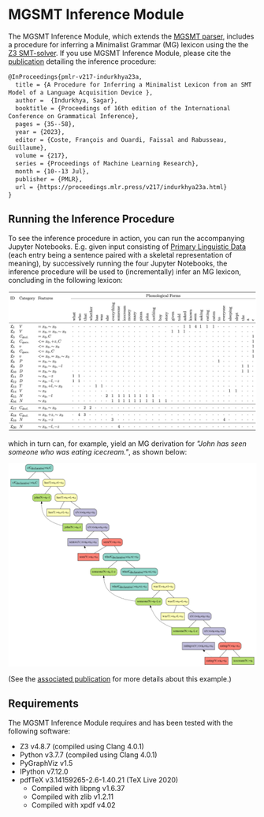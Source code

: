 # MGSMT Inference Module

The MGSMT Inference Module, which extends the [MGSMT parser](https://github.com/indurks/mgsmt), includes a procedure for inferring a Minimalist Grammar (MG) lexicon using the the [Z3 SMT-solver](https://github.com/Z3Prover/z3). If you use MGSMT Inference Module, please cite the [publication](https://proceedings.mlr.press/v217/indurkhya23a.html) detailing the inference procedure:

```
@InProceedings{pmlr-v217-indurkhya23a,
  title = {A Procedure for Inferring a Minimalist Lexicon from an SMT Model of a Language Acquisition Device },
  author =  {Indurkhya, Sagar},
  booktitle = {Proceedings of 16th edition of the International Conference on Grammatical Inference},
  pages = {35--58},
  year = {2023},
  editor = {Coste, François and Ouardi, Faissal and Rabusseau, Guillaume},
  volume = {217},
  series = {Proceedings of Machine Learning Research},
  month = {10--13 Jul},
  publisher = {PMLR},
  url = {https://proceedings.mlr.press/v217/indurkhya23a.html}
}
```

## Running the Inference Procedure

To see the inference procedure in action, you can run the accompanying Jupyter Notebooks. E.g. given input consisting of [Primary Linguistic Data](experiment-data/primary-linguistic-data.json) (each entry being a sentence paired with a skeletal representation of meaning), by successively running the four Jupyter Notebooks, the inference procedure will be used to (incrementally) infer an MG lexicon, concluding in the following lexicon:

![Final Inferred MG Lexicon](readme-imgs/example-inferred-mg-lexicon.png)

which in turn can, for example, yield an MG derivation for *"John has seen someone who was eating icecream."*, as shown below:

![MG Derivation for Example I38](readme-imgs/example-derivation-I38.png)

(See the [associated publication](https://proceedings.mlr.press/v217/indurkhya23a.html) for more details about this example.)

## Requirements

The MGSMT Inference Module requires and has been tested with the following software:
- Z3 v4.8.7 (compiled using Clang 4.0.1)
- Python v3.7.7 (compiled using Clang 4.0.1)
- PyGraphViz v1.5
- IPython v7.12.0
- pdfTeX v3.14159265-2.6-1.40.21 (TeX Live 2020)
    - Compiled with libpng v1.6.37
    - Compiled with zlib v1.2.11
    - Compiled with xpdf v4.02

